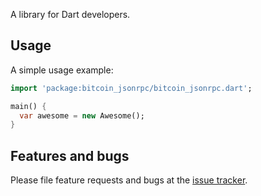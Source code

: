 A library for Dart developers.

## Usage

A simple usage example:

```dart
import 'package:bitcoin_jsonrpc/bitcoin_jsonrpc.dart';

main() {
  var awesome = new Awesome();
}
```

## Features and bugs

Please file feature requests and bugs at the [issue tracker][tracker].

[tracker]: http://example.com/issues/replaceme
